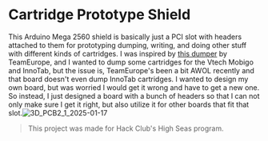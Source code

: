 # Cartridge Prototype Shield
This Arduino Mega 2560 shield is basically just a PCI slot with headers attached to them for prototyping dumping, writing, and doing other stuff with different kinds of cartridges. I was inspired by [this dumper](https://team-europe.blogspot.com/2020/07/preserving-games-anybody-can-now-do-it.html) by TeamEurope, and I wanted to dump some cartridges for the Vtech Mobigo and InnoTab, but the issue is, TeamEurope's been a bit AWOL recently and that board doesn't even dump InnoTab cartridges. I wanted to design my own board, but was worried I would get it wrong and have to get a new one. So instead, I just designed a board with a bunch of headers so that I can not only make sure I get it right, but also utilize it for other boards that fit that slot.![3D_PCB2_1_2025-01-17](https://github.com/user-attachments/assets/86ccaf06-cce4-4129-bb6d-82fe7696b3d5) 
> This project was made for Hack Club's High Seas program.

